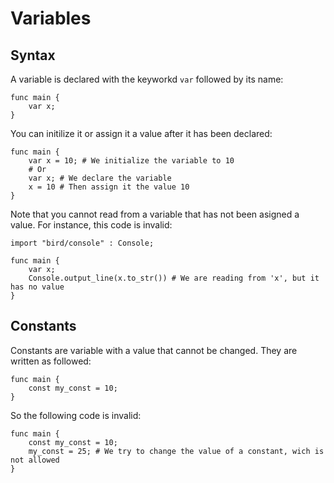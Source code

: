 # Variables
<!-- TODO: A definition of what a variable is -->

## Syntax
A variable is declared with the keyworkd `var` followed by its name:

```bird
func main {
	var x;
}
```

You can initilize it or assign it a value after it has been declared:

```bird
func main {
	var x = 10; # We initialize the variable to 10
	# Or
	var x; # We declare the variable
	x = 10 # Then assign it the value 10
}
```

Note that you cannot read from a variable that has not been asigned a value.
For instance, this code is invalid:

```bird
import "bird/console" : Console;

func main {
	var x;
	Console.output_line(x.to_str()) # We are reading from 'x', but it has no value
}
```

## Constants
Constants are variable with a value that cannot be changed.
They are written as followed:

```bird
func main {
	const my_const = 10;
}
```

So the following code is invalid:

```bird
func main {
	const my_const = 10;
	my_const = 25; # We try to change the value of a constant, wich is not allowed
}
```